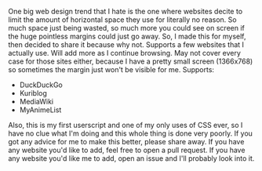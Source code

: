 One big web design trend that I hate is the one where websites decite to limit the amount of horizontal space they use for literally no reason. So much space just being wasted, so much more you could see on screen if the huge pointless margins could just go away. So, I made this for myself, then decided to share it because why not. Supports a few websites that I actually use. Will add more as I continue browsing. May not cover every case for those sites either, because I have a pretty small screen (1366x768) so sometimes the margin just won't be visible for me.
Supports:
<ul><li>DuckDuckGo
<li>Kuriblog
<li>MediaWiki
<li>MyAnimeList</ul>

Also, this is my first userscript and one of my only uses of CSS ever, so I have no clue what I'm doing and this whole thing is done very poorly. If you got any advice for me to make this better, please share away. If you have any website you'd like to add, feel free to open a pull request. If you have any website you'd like me to add, open an issue and I'll probably look into it.
